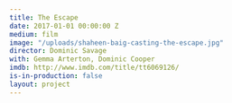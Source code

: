 ```yaml
---
title: The Escape
date: 2017-01-01 00:00:00 Z
medium: film
image: "/uploads/shaheen-baig-casting-the-escape.jpg"
director: Dominic Savage
with: Gemma Arterton, Dominic Cooper
imdb: http://www.imdb.com/title/tt6069126/
is-in-production: false
layout: project
---
```


